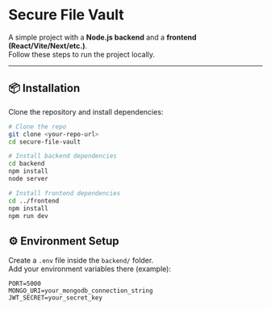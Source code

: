 # Secure File Vault

A simple project with a **Node.js backend** and a **frontend (React/Vite/Next/etc.)**.  
Follow these steps to run the project locally.

---

## 📦 Installation

Clone the repository and install dependencies:

```bash
# Clone the repo
git clone <your-repo-url>
cd secure-file-vault

# Install backend dependencies
cd backend
npm install
node server

# Install frontend dependencies
cd ../frontend
npm install
npm run dev
```

## ⚙️ Environment Setup

Create a `.env` file inside the `backend/` folder.  
Add your environment variables there (example):

```env
PORT=5000
MONGO_URI=your_mongodb_connection_string
JWT_SECRET=your_secret_key
```
